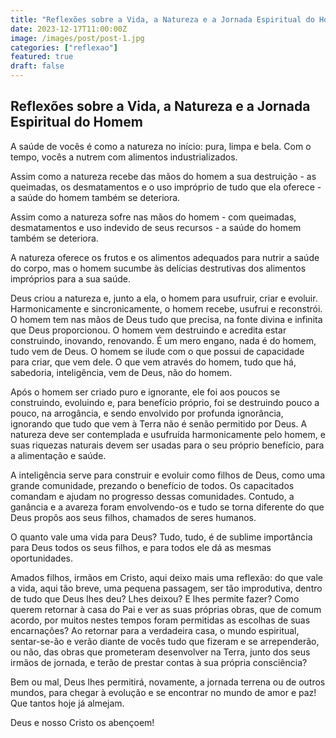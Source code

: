 ```yaml
---
title: "Reflexões sobre a Vida, a Natureza e a Jornada Espiritual do Homem"
date: 2023-12-17T11:00:00Z
image: /images/post/post-1.jpg
categories: ["reflexao"]
featured: true
draft: false
---
```




## Reflexões sobre a Vida, a Natureza e a Jornada Espiritual do Homem

A saúde de vocês é como a natureza no início: pura, limpa e bela. Com o tempo, vocês a nutrem com alimentos industrializados.

Assim como a natureza recebe das mãos do homem a sua destruição - as queimadas, os desmatamentos e o uso impróprio de tudo que ela oferece - a saúde do homem também se deteriora.

Assim como a natureza sofre nas mãos do homem - com queimadas, desmatamentos e uso indevido de seus recursos - a saúde do homem também se deteriora.

A natureza oferece os frutos e os alimentos adequados para nutrir a saúde do corpo, mas o homem sucumbe às delícias destrutivas dos alimentos impróprios para a sua saúde.

Deus criou a natureza e, junto a ela, o homem para usufruir, criar e evoluir. Harmonicamente e sincronicamente, o homem recebe, usufrui e reconstrói. O homem tem nas mãos de Deus tudo que precisa, na fonte divina e infinita que Deus proporcionou. O homem vem destruindo e acredita estar construindo, inovando, renovando. É um mero engano, nada é do homem, tudo vem de Deus. O homem se ilude com o que possui de capacidade para criar, que vem dele. O que vem através do homem, tudo que há, sabedoria, inteligência, vem de Deus, não do homem.

Após o homem ser criado puro e ignorante, ele foi aos poucos se construindo, evoluindo e, para benefício próprio, foi se destruindo pouco a pouco, na arrogância, e sendo envolvido por profunda ignorância, ignorando que tudo que vem à Terra não é senão permitido por Deus. A natureza deve ser contemplada e usufruída harmonicamente pelo homem, e suas riquezas naturais devem ser usadas para o seu próprio benefício, para a alimentação e saúde.

A inteligência serve para construir e evoluir como filhos de Deus, como uma grande comunidade, prezando o benefício de todos. Os capacitados comandam e ajudam no progresso dessas comunidades. Contudo, a ganância e a avareza foram envolvendo-os e tudo se torna diferente do que Deus propôs aos seus filhos, chamados de seres humanos.

O quanto vale uma vida para Deus? Tudo, tudo, é de sublime importância para Deus todos os seus filhos, e para todos ele dá as mesmas oportunidades.

Amados filhos, irmãos em Cristo, aqui deixo mais uma reflexão: do que vale a vida, aqui tão breve, uma pequena passagem, ser tão improdutiva, dentro de tudo que Deus lhes deu? Lhes deixou? E lhes permite fazer? Como querem retornar à casa do Pai e ver as suas próprias obras, que de comum acordo, por muitos nestes tempos foram permitidas as escolhas de suas encarnações? Ao retornar para a verdadeira casa, o mundo espiritual, sentar-se-ão e verão diante de vocês tudo que fizeram e se arrependerão, ou não, das obras que prometeram desenvolver na Terra, junto dos seus irmãos de jornada, e terão de prestar contas à sua própria consciência?

Bem ou mal, Deus lhes permitirá, novamente, a jornada terrena ou de outros mundos, para chegar à evolução e se encontrar no mundo de amor e paz! Que tantos hoje já almejam.

Deus e nosso Cristo os abençoem!
